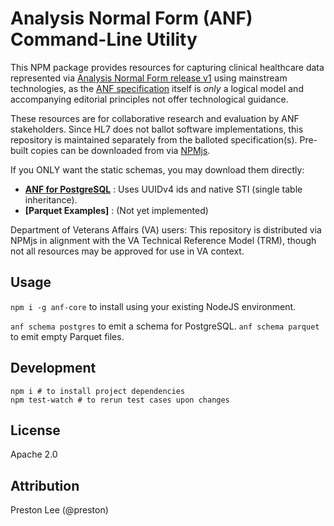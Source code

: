 # Analysis Normal Form (ANF) Command-Line Utility

This NPM package provides resources for capturing clinical healthcare data represented via [Analysis Normal Form release v1](https://www.hl7.org/implement/standards/product_brief.cfm?product_id=523) using mainstream technologies, as the [ANF specification](https://github.com/HL7/ANF) itself is _only_ a logical model and accompanying editorial principles not offer technological guidance.

These resources are for collaborative research and evaluation by ANF stakeholders. Since HL7 does not ballot software implementations, this repository is maintained separately from the balloted specification(s). Pre-built copies can be downloaded from via [NPMjs](https://www.npmjs.com/package/anf-core).

If you ONLY want the static schemas, you may download them directly:

* **[ANF for PostgreSQL](./src/schema/anf-postgres-sti.sql)** : Uses UUIDv4 ids and native STI (single table inheritance).
* **[Parquet Examples]** : (Not yet implemented)

Department of Veterans Affairs (VA) users: This repository is distributed via NPMjs in alignment with the VA Technical Reference Model (TRM), though not all resources may be approved for use in VA context.

## Usage

`npm i -g anf-core` to install using your existing NodeJS environment.

`anf schema postgres` to emit a schema for PostgreSQL.
`anf schema parquet` to emit empty Parquet files.

## Development

```shell
npm i # to install project dependencies
npm test-watch # to rerun test cases upon changes
```

## License
Apache 2.0

## Attribution
Preston Lee (@preston)
